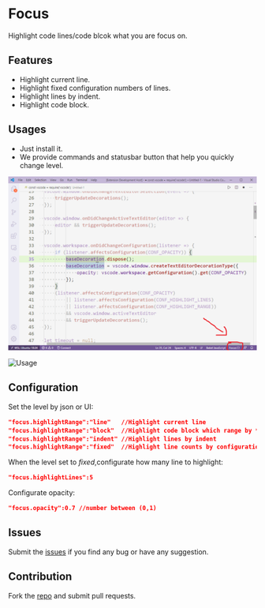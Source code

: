 # Focus

Highlight code lines/code blcok what you are focus on.

## Features

* Highlight current line.
* Highlight fixed configuration numbers of lines.
* Highlight lines by indent.
* Highlight code block.

## Usages

* Just install it.
* We provide commands and statusbar button that help you quickly change level.

![Usage](images/usage01.png)


![Usage](images/usage02.gif)


## Configuration

Set the level by json or UI:

``` json
"focus.highlightRange":"line"   //Highlight current line
"focus.highlightRange":"block"  //Highlight code block which range by *{* and *}*
"focus.highlightRange":"indent" //Highlight lines by indent
"focus.highlightRange":"fixed"  //Highlight line counts by configuration
```

When the level set to *fixed*,configurate how many line to highlight:

``` json
"focus.highlightLines":5
```

Configurate opacity:

``` json
"focus.opacity":0.7 //number between (0,1)
```

## Issues
Submit the [issues](https://github.com/mzzw/focus/issues) if you find any bug or have any suggestion.

## Contribution
Fork the [repo](https://github.com/mzzw/focus) and submit pull requests.